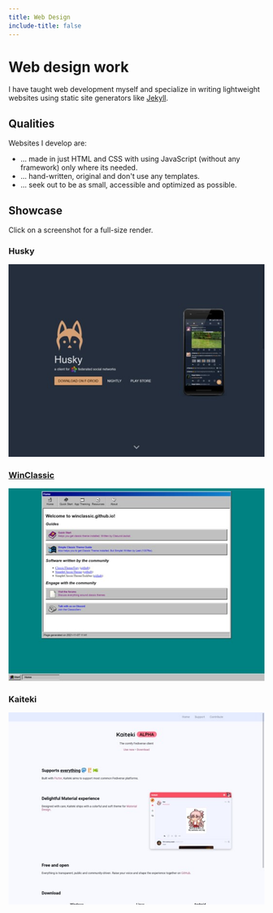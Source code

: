 ```yaml
---
title: Web Design
include-title: false
---
```


# Web design work

I have taught web development myself and specialize in writing lightweight websites using static site generators like [Jekyll](https://jekyllrb.com/).

## Qualities

Websites I develop are:

- ... made in just HTML and CSS with using JavaScript (without any framework) only where its needed.
- ... hand-written, original and don't use any templates.
- ... seek out to be as small, accessible and optimized as possible.

## Showcase

Click on a screenshot for a full-size render.

### Husky

[![Screenshot of a landing page for Husky a Fediverse client for Android](/img/web-design/husky-thumbnail.jpg)](/img/web-design/husky.png)

### [WinClassic](https://winclassic.github.io/)

[![Screenshot of the homepage of winclassic.github.io styled after Windows 95](/img/web-design/winclassic-thumbnail.jpg)](/img/web-design/winclassic.png)

### Kaiteki

[![Screenshot of Kaiteki's landing page](/img/web-design/kaiteki-thumbnail.jpg)](/img/web-design/kaiteki.png)